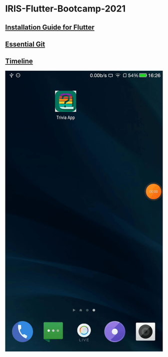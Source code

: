 # IRIS-Flutter-Bootcamp-2021

## [Installation Guide for Flutter](https://flutter.dev/docs/get-started/install)

## [Essential Git](https://github.com/IRIS-NITK/IRIS-RoR-Bootcamp-2020/blob/main/essential_git.md)

## [Timeline](/general/timeline.md)

![Trivia App Output](https://github.com/Manvith-Prabhu/IRIS-Flutter-Bootcamp-2022/blob/master/Trivia%20App/Triviaapp_output.gif)
